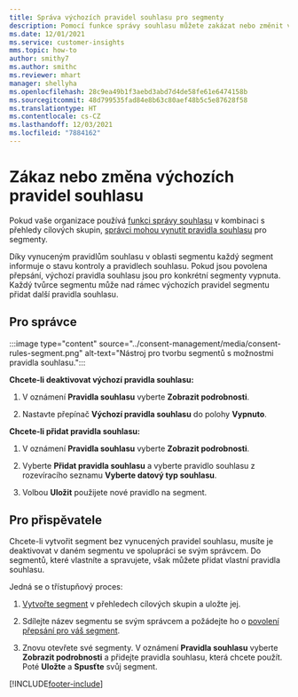```yaml
---
title: Správa výchozích pravidel souhlasu pro segmenty
description: Pomocí funkce správy souhlasu můžete zakázat nebo změnit výchozí pravidla souhlasu, pokud jsou povolena přepsání.
ms.date: 12/01/2021
ms.service: customer-insights
mms.topic: how-to
author: smithy7
ms.author: smithc
ms.reviewer: mhart
manager: shellyha
ms.openlocfilehash: 28c9ea49b1f3aebd3abd7d4de58fe61e6474158b
ms.sourcegitcommit: 48d799535fad84e8b63c80aef48b5c5e87628f58
ms.translationtype: HT
ms.contentlocale: cs-CZ
ms.lasthandoff: 12/03/2021
ms.locfileid: "7884162"
---
```

# <a name="disable-or-change-default-consent-rules"></a>Zákaz nebo změna výchozích pravidel souhlasu

Pokud vaše organizace používá [funkci správy souhlasu](../consent-management/overview.md) v kombinaci s přehledy cílových skupin, [správci mohou vynutit pravidla souhlasu](activate-consent.md) pro segmenty. 

Díky vynuceným pravidlům souhlasu v oblasti segmentu každý segment informuje o stavu kontroly a pravidlech souhlasu. Pokud jsou povolena přepsání, výchozí pravidla souhlasu jsou pro konkrétní segmenty vypnuta. Každý tvůrce segmentu může nad rámec výchozích pravidel segmentu přidat další pravidla souhlasu. 

## <a name="for-administrators"></a>Pro správce

:::image type="content" source="../consent-management/media/consent-rules-segment.png" alt-text="Nástroj pro tvorbu segmentů s možnostmi pravidla souhlasu.":::

**Chcete-li deaktivovat výchozí pravidla souhlasu:**

1. V oznámení **Pravidla souhlasu** vyberte **Zobrazit podrobnosti**. 

1. Nastavte přepínač **Výchozí pravidla souhlasu** do polohy **Vypnuto**.

**Chcete-li přidat pravidla souhlasu:**

1. V oznámení **Pravidla souhlasu** vyberte **Zobrazit podrobnosti**. 

1. Vyberte **Přidat pravidla souhlasu** a vyberte pravidlo souhlasu z rozevíracího seznamu **Vyberte datový typ souhlasu**.

1. Volbou **Uložit** použijete nové pravidlo na segment.

## <a name="for-contributors"></a>Pro přispěvatele

Chcete-li vytvořit segment bez vynucených pravidel souhlasu, musíte je deaktivovat v daném segmentu ve spolupráci se svým správcem. Do segmentů, které vlastníte a spravujete, však můžete přidat vlastní pravidla souhlasu.

Jedná se o třístupňový proces: 
1. [Vytvořte segment](segments.md) v přehledech cílových skupin a uložte jej. 

1. Sdílejte název segmentu se svým správcem a požádejte ho o [povolení přepsání pro váš segment](activate-consent.md). 

1. Znovu otevřete své segmenty. V oznámení **Pravidla souhlasu** vyberte **Zobrazit podrobnosti** a přidejte pravidla souhlasu, která chcete použít. Poté **Uložte** a **Spusťte** svůj segment.



[!INCLUDE[footer-include](../includes/footer-banner.md)] 
